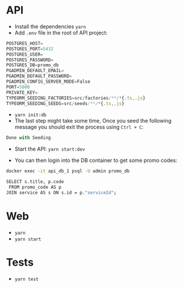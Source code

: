 # API

- Install the dependencies `yarn`
- Add `.env` file in the root of API project:

```js
POSTGRES_HOST=
POSTGRES_PORT=5432
POSTGRES_USER=
POSTGRES_PASSWORD=
POSTGRES_DB=promo_db
PGADMIN_DEFAULT_EMAIL=
PGADMIN_DEFAULT_PASSWORD=
PGADMIN_CONFIG_SERVER_MODE=False
PORT=5000
PRIVATE_KEY=
TYPEORM_SEEDING_FACTORIES=src/factories/**/*{.ts,.js}
TYPEORM_SEEDING_SEEDS=src/seeds/**/*{.ts,.js}
```

- `yarn init:db`
- The last step might take some time, Once you seed the following message you should exit the process using `Ctrl + C`:

```js
Done with Seeding
```

- Start the API: `yarn start:dev`

- You can then login into the DB container to get some promo codes:

```bash
docker exec -it api_db_1 psql -U admin promo_db

SELECT s.title, p.code
 FROM promo_code AS p
JOIN service AS s ON s.id = p."serviceId";
```

# Web

- `yarn`
- `yarn start`

# Tests

- `yarn test`
